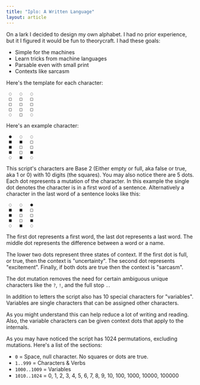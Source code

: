 ```yaml
---
title: "Iplo: A Written Language"
layout: article
---
```


On a lark I decided to design my own alphabet. I had no prior experience, but it I figured it would be fun to theorycraft. I had these goals:

  - Simple for the machines
  - Learn tricks from machine languages
  - Parsable even with small print
  - Contexts like sarcasm

Here's the template for each character:

```
 ◌   ◌   ◌
 □   □   □
 □   □   □
 □   □   □
 ◌   □   ◌
```

Here's an example character:

```
 ●   ◌   ◌
 ■   ■   □
 ■   □   □
 ■   □   ■
 ◌   ■   ◌
```

This script's characters are Base 2 (Either empty or full, aka false or true, aka 1 or 0) with 10 digits (the squares). You may also notice there are 5 dots. Each dot represents a mutation of the character. In this example the single dot denotes the character is in a first word of a sentence. Alternatively a character in the last word of a sentence looks like this:

```
 ◌   ◌   ●
 ■   ■   □
 ■   □   □
 ■   □   ■
 ◌   ■   ◌
```

The first dot represents a first word, the last dot represents a last word. The middle dot represents the difference between a word or a name.

The lower two dots represent three states of context. If the first dot is full, or true, then the context is "uncertainty". The second dot represents "excitement". Finally, if both dots are true then the context is "sarcasm".

The dot mutation removes the need for certain ambiguous unique characters like the `?`, `!`, and the full stop `.`.

In addition to letters the script also has 10 special characters for "variables". Variables are single characters that can be assigned other characters.

As you might understand this can help reduce a lot of writing and reading. Also, the variable characters can be given context dots that apply to the internals.

As you may have noticed the script has 1024 permutations, excluding mutations. Here's a list of the sections:

  - `0` = Space, null character. No squares or dots are true.
  - `1..999` = Characters & Verbs
  - `1000..1009` = Variables
  - `1010..1024` = 0, 1, 2, 3, 4, 5, 6, 7, 8, 9, 10, 100, 1000, 10000, 100000
